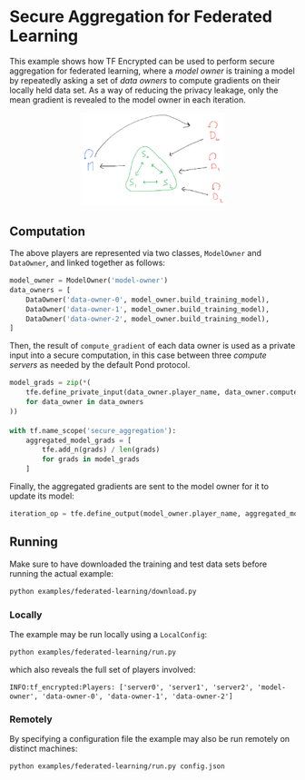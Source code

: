 # Secure Aggregation for Federated Learning

This example shows how TF Encrypted can be used to perform secure aggregation for federated learning, where a *model owner* is training a model by repeatedly asking a set of *data owners* to compute gradients on their locally held data set. As a way of reducing the privacy leakage, only the mean gradient is revealed to the model owner in each iteration.

<p align="center"><img src="./flow.png" style="width: 50%;"/></p>

## Computation

The above players are represented via two classes, `ModelOwner` and `DataOwner`, and linked together as follows:

```python
model_owner = ModelOwner('model-owner')
data_owners = [
    DataOwner('data-owner-0', model_owner.build_training_model),
    DataOwner('data-owner-1', model_owner.build_training_model),
    DataOwner('data-owner-2', model_owner.build_training_model),
]
```

Then, the result of `compute_gradient` of each data owner is used as a private input into a secure computation, in this case between three *compute servers* as needed by the default Pond protocol.

```python
model_grads = zip(*(
    tfe.define_private_input(data_owner.player_name, data_owner.compute_gradient)
    for data_owner in data_owners
))

with tf.name_scope('secure_aggregation'):
    aggregated_model_grads = [
        tfe.add_n(grads) / len(grads)
        for grads in model_grads
    ]
```

Finally, the aggregated gradients are sent to the model owner for it to update its model:

```python
iteration_op = tfe.define_output(model_owner.player_name, aggregated_model_grads, model_owner.update_model)
```

## Running

Make sure to have downloaded the training and test data sets before running the actual example:

```sh
python examples/federated-learning/download.py
```

### Locally

The example may be run locally using a `LocalConfig`:

```sh
python examples/federated-learning/run.py
```

which also reveals the full set of players involved:

```
INFO:tf_encrypted:Players: ['server0', 'server1', 'server2', 'model-owner', 'data-owner-0', 'data-owner-1', 'data-owner-2']
```

### Remotely

By specifying a configuration file the example may also be run remotely on distinct machines:

```sh
python examples/federated-learning/run.py config.json
```
